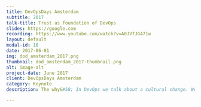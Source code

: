 ```yaml
---
title: DevOpsDays Amsterdam
subtitle: 2017
talk-title: Trust as foundation of DevOps
slides: https://google.com
recording: https://www.youtube.com/watch?v=A0JVTJG471w
layout: default
modal-id: 10
date: 2017-06-01
img: dod_amsterdam_2017.png
thumbnail: dod_amsterdam_2017-thumbnail.png
alt: image-alt
project-date: June 2017
client: DevOpsDays Amsterdam
category: Keynote
description: The why&#58; In DevOps we talk about a cultural change. We aim to tear down silos and create small cross-functional, autonomous and empowered teams. So why not only let management do the next big re-org thing, &#34;the DevOps re-org&#34;, and all is going to be fine, right!? No, because its about people. Interacting people. And for really changing a companies culture, the way people interact together, we need to establish, recreate and foster trust. If you drill down deeper into many of what makes up DevOps, you can find that trust plays a significant (if not crucial) role in establishing a DevOps culture. But what is trust? Does it really help on a DevOps journey? How can it be created or strengthened? The how&#58; I’ll first show the problem of missing trust in an (siloed) organization. Then I aim to give a definition of trust in general and which basic elements make up trust among people. I will outline which role trust plays in creating a DevOps culture, based on my very own experience within my team at SAP, as well as many examples provided by literature, blogs, etc. (e.g. &#34;The 5 dysfunctions of a Team&#34; - Lencioni ; &#34;The speed of trust&#34; - Covey). Last I will give ideas and shared experiences on how trust can be created and fostered within teams. (e.g. tell about the importance of team sizes (&#34;The mytical man-month&#34; (Brooks) as well as findings by Mr. Robin Dunbar &#34;Dunbars number&#34;), &#34;Perception of competance&#34;, &#34;Perception of intensions&#34;, &#34;Capacity of trusting&#34;, the importance of failure tolerance, openness, common shared goals, respect, diversity, …)

---
```

